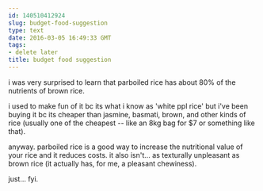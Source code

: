 ```yaml
---
id: 140510412924
slug: budget-food-suggestion
type: text
date: 2016-03-05 16:49:33 GMT
tags:
- delete later
title: budget food suggestion
---
```

i was very surprised to learn that parboiled rice has about 80% of the nutrients of brown rice.

i used to make fun of it bc its what i know as 'white ppl rice' but i've been buying it bc its cheaper than jasmine, basmati, brown, and other kinds of rice (usually one of the cheapest -- like an 8kg bag for $7 or something like that).

anyway. parboiled rice is a good way to increase the nutritional value of your rice and it reduces costs. it also isn't... as texturally unpleasant as brown rice (it actually has, for me, a pleasant chewiness). 

just... fyi.